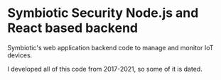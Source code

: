 # Symbiotic Security Node.js and React based backend

Symbiotic's web application backend code to manage and monitor IoT devices.

I developed all of this code from  2017-2021, so some of it is dated.

